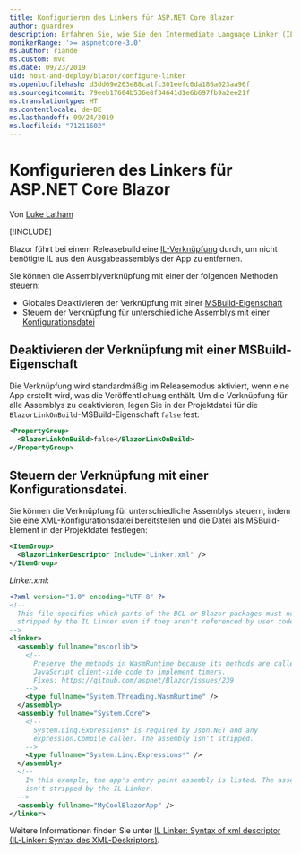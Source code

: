 ```yaml
---
title: Konfigurieren des Linkers für ASP.NET Core Blazor
author: guardrex
description: Erfahren Sie, wie Sie den Intermediate Language Linker (IL) beim Erstellen einer Blazor-App steuern.
monikerRange: '>= aspnetcore-3.0'
ms.author: riande
ms.custom: mvc
ms.date: 09/23/2019
uid: host-and-deploy/blazor/configure-linker
ms.openlocfilehash: d3dd69e263e88ca1fc301eefc0da186a023aa96f
ms.sourcegitcommit: 79eeb17604b536e8f34641d1e6b697fb9a2ee21f
ms.translationtype: HT
ms.contentlocale: de-DE
ms.lasthandoff: 09/24/2019
ms.locfileid: "71211602"
---
```

# <a name="configure-the-linker-for-aspnet-core-blazor"></a>Konfigurieren des Linkers für ASP.NET Core Blazor

Von [Luke Latham](https://github.com/guardrex)

[!INCLUDE[](~/includes/blazorwasm-preview-notice.md)]

Blazor führt bei einem Releasebuild eine [IL-Verknüpfung](/dotnet/standard/managed-code#intermediate-language--execution) durch, um nicht benötigte IL aus den Ausgabeassemblys der App zu entfernen.

Sie können die Assemblyverknüpfung mit einer der folgenden Methoden steuern:

* Globales Deaktivieren der Verknüpfung mit einer [MSBuild-Eigenschaft](#disable-linking-with-a-msbuild-property)
* Steuern der Verknüpfung für unterschiedliche Assemblys mit einer [Konfigurationsdatei](#control-linking-with-a-configuration-file)

## <a name="disable-linking-with-a-msbuild-property"></a>Deaktivieren der Verknüpfung mit einer MSBuild-Eigenschaft

Die Verknüpfung wird standardmäßig im Releasemodus aktiviert, wenn eine App erstellt wird, was die Veröffentlichung enthält. Um die Verknüpfung für alle Assemblys zu deaktivieren, legen Sie in der Projektdatei für die `BlazorLinkOnBuild`-MSBuild-Eigenschaft `false` fest:

```xml
<PropertyGroup>
  <BlazorLinkOnBuild>false</BlazorLinkOnBuild>
</PropertyGroup>
```

## <a name="control-linking-with-a-configuration-file"></a>Steuern der Verknüpfung mit einer Konfigurationsdatei.

Sie können die Verknüpfung für unterschiedliche Assemblys steuern, indem Sie eine XML-Konfigurationsdatei bereitstellen und die Datei als MSBuild-Element in der Projektdatei festlegen:

```xml
<ItemGroup>
  <BlazorLinkerDescriptor Include="Linker.xml" />
</ItemGroup>
```

*Linker.xml*:

```xml
<?xml version="1.0" encoding="UTF-8" ?>
<!--
  This file specifies which parts of the BCL or Blazor packages must not be
  stripped by the IL Linker even if they aren't referenced by user code.
-->
<linker>
  <assembly fullname="mscorlib">
    <!--
      Preserve the methods in WasmRuntime because its methods are called by 
      JavaScript client-side code to implement timers.
      Fixes: https://github.com/aspnet/Blazor/issues/239
    -->
    <type fullname="System.Threading.WasmRuntime" />
  </assembly>
  <assembly fullname="System.Core">
    <!--
      System.Linq.Expressions* is required by Json.NET and any 
      expression.Compile caller. The assembly isn't stripped.
    -->
    <type fullname="System.Linq.Expressions*" />
  </assembly>
  <!--
    In this example, the app's entry point assembly is listed. The assembly
    isn't stripped by the IL Linker.
  -->
  <assembly fullname="MyCoolBlazorApp" />
</linker>
```

Weitere Informationen finden Sie unter [IL Linker: Syntax of xml descriptor (IL-Linker: Syntax des XML-Deskriptors)](https://github.com/mono/linker/blob/master/src/linker/README.md#syntax-of-xml-descriptor).
